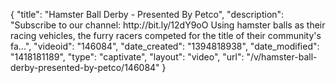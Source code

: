 {
    "title": "Hamster Ball Derby - Presented By Petco",
    "description": "Subscribe to our channel: http:\/\/bit.ly\/12dY9oO Using hamster balls as their racing vehicles, the furry racers competed for the title of their community's fa...",
    "videoid": "146084",
    "date_created": "1394818938",
    "date_modified": "1418181189",
    "type": "captivate",
    "layout": "video",
    "url": "\/v\/hamster-ball-derby-presented-by-petco\/146084"
}
